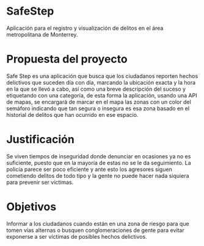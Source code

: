 # SafeStep
Aplicación para el registro y visualización de delitos en el área metropolitana de Monterrey.

# Propuesta del proyecto
Safe Step es una aplicación que busca que los ciudadanos reporten hechos delictivos que suceden día con día, marcando la ubicación exacta y la hora en la que se llevó a cabo, así como una breve descripción del suceso y etiquetando con una categoría, de esta forma la aplicación, usando una API de mapas, se encargará de marcar en el mapa las zonas con un color del semáforo indicando que tan segura o insegura es esa zona basado en el historial de delitos que han ocurrido en ese espacio. 

# Justificación
Se viven tiempos de inseguridad donde denunciar en ocasiones ya no es suficiente, puesto que en la mayoría de estas no se le da seguimiento. La policía parece ser poco eficiente y ante esto los agresores siguen cometiendo delitos de todo tipo y la gente no puede hacer nada siquiera para prevenir ser víctimas.

# Objetivos
Informar a los ciudadanos cuando están en una zona de riesgo para que tomen vías alternas o busquen conglomeraciones de gente para evitar exponerse a ser víctimas de posibles hechos delictivos.
